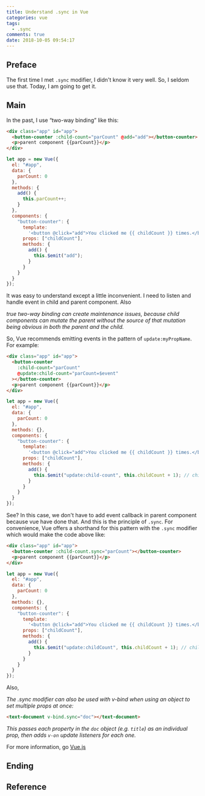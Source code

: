 ```yaml
---
title: Understand .sync in Vue
categories: vue
tags:
  - .sync
comments: true
date: 2018-10-05 09:54:17
---
```


## Preface

The first time I met `.sync` modifier, I didn't know it very well. So, I seldom use that. Today, I am going to get it.

## Main

In the past, I use “two-way binding” like this:

```html
<div class="app" id="app">
  <button-counter :child-count="parCount" @add="add"></button-counter>
  <p>parent component {{parCount}}</p>
</div>
```

```js
let app = new Vue({
  el: "#app",
  data: {
    parCount: 0
  },
  methods: {
    add() {
      this.parCount++;
    }
  },
  components: {
    "button-counter": {
      template:
        '<button @click="add">You clicked me {{ childCount }} times.</button>',
      props: ["childCount"],
      methods: {
        add() {
          this.$emit("add");
        }
      }
    }
  }
});
```

It was easy to understand except a little inconvenient. I need to listen and handle event in child and parent component. Also

_true two-way binding can create maintenance issues, because child components can mutate the parent without the source of that mutation being obvious in both the parent and the child._

So, Vue recommends emitting events in the pattern of `update:myPropName`. For example:

```html
<div class="app" id="app">
  <button-counter
    :child-count="parCount"
    @update:child-count="parCount=$event"
  ></button-counter>
  <p>parent component {{parCount}}</p>
</div>
```

```js
let app = new Vue({
  el: "#app",
  data: {
    parCount: 0
  },
  methods: {},
  components: {
    "button-counter": {
      template:
        '<button @click="add">You clicked me {{ childCount }} times.</button>',
      props: ["childCount"],
      methods: {
        add() {
          this.$emit("update:child-count", this.childCount + 1); // child-count is right while childCount won't work
        }
      }
    }
  }
});
```

See? In this case, we don't have to add event callback in parent component because vue have done that. And this is the principle of `.sync`. For convenience, Vue offers a shorthand for this pattern with the `.sync` modifier which would make the code above like:

```html
<div class="app" id="app">
  <button-counter :child-count.sync="parCount"></button-counter>
  <p>parent component {{parCount}}</p>
</div>
```

```js
let app = new Vue({
  el: "#app",
  data: {
    parCount: 0
  },
  methods: {},
  components: {
    "button-counter": {
      template:
        '<button @click="add">You clicked me {{ childCount }} times.</button>',
      props: ["childCount"],
      methods: {
        add() {
          this.$emit("update:childCount", this.childCount + 1); // childCount is right while child-count won't work
        }
      }
    }
  }
});
```

Also,

_The .sync modifier can also be used with v-bind when using an object to set multiple props at once:_

```html
<text-document v-bind.sync="doc"></text-document>
```

_This passes each property in the `doc` object (e.g. `title`) as an individual prop, then adds `v-on` update listeners for each one._

For more information, go [Vue.js](https://vuejs.org/v2/guide/components-custom-events.html#sync-Modifier)

## Ending

## Reference

